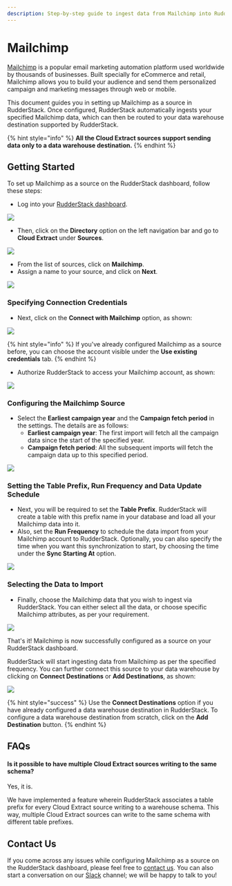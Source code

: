 ```yaml
---
description: Step-by-step guide to ingest data from Mailchimp into RudderStack.
---
```


# Mailchimp

[Mailchimp](https://mailchimp.com/) is a popular email marketing automation platform used worldwide by thousands of businesses. Built specially for eCommerce and retail, Mailchimp allows you to build your audience and send them personalized campaign and marketing messages through web or mobile.

This document guides you in setting up Mailchimp as a source in RudderStack. Once configured, RudderStack automatically ingests your specified Mailchimp data, which can then be routed to your data warehouse destination supported by RudderStack.

{% hint style="info" %}
**All the Cloud Extract sources support sending data only to a data warehouse destination.**
{% endhint %}

## Getting Started

To set up Mailchimp as a source on the RudderStack dashboard, follow these steps:

* Log into your [RudderStack dashboard](https://app.rudderlabs.com/signup?type=freetrial).

![](../.gitbook/assets/1%20%2815%29%20%281%29.png)

* Then, click on the **Directory** option on the left navigation bar and go to **Cloud Extract** under **Sources**.

![](../.gitbook/assets/2%20%2820%29.png)

* From the list of sources, click on **Mailchimp**.
* Assign a name to your source, and click on **Next**.

![](../.gitbook/assets/3%20%2818%29.png)

### Specifying Connection Credentials

* Next, click on the **Connect with Mailchimp** option, as shown: 

![](../.gitbook/assets/4%20%2817%29.png)

{% hint style="info" %}
If you've already configured Mailchimp as a source before, you can choose the account visible under the **Use existing credentials** tab.
{% endhint %}

* Authorize RudderStack to access your Mailchimp account, as shown:

![](../.gitbook/assets/5%20%2818%29.png)

### Configuring the Mailchimp Source

* Select the **Earliest campaign year** and the **Campaign fetch period** in the settings. The details are as follows: 
  * **Earliest campaign year**: The first import will fetch all the campaign data since the start of the specified year. 
  * **Campaign fetch period**: All the subsequent imports will fetch the campaign data up to this specified period.

![](../.gitbook/assets/6%20%2816%29.png)

### Setting the Table Prefix, Run Frequency and Data Update Schedule

* Next, you will be required to set the **Table Prefix**. RudderStack will create a table with this prefix name in your database and load all your Mailchimp data into it.  
* Also, set the **Run Frequency** to schedule the data import from your Mailchimp account to RudderStack. Optionally, you can also specify the time when you want this synchronization to start, by choosing the time under the **Sync Starting At** option.

![](../.gitbook/assets/7%20%2811%29.png)

### Selecting the Data to Import

* Finally, choose the Mailchimp data that you wish to ingest via RudderStack. You can either select all the data, or choose specific Mailchimp attributes, as per your requirement.

![](../.gitbook/assets/8%20%285%29.png)

That's it! Mailchimp is now successfully configured as a source on your RudderStack dashboard. 

RudderStack will start ingesting data from Mailchimp as per the specified frequency. You can further connect this source to your data warehouse by clicking on **Connect Destinations** or **Add Destinations**, as shown:

![](../.gitbook/assets/9%20%283%29.png)

{% hint style="success" %}
Use the **Connect Destinations** option if you have already configured a data warehouse destination in RudderStack. To configure a data warehouse destination from scratch, click on the **Add Destination** button.
{% endhint %}

## FAQs

#### Is it possible to have multiple Cloud Extract sources writing to the same schema?

Yes, it is. 

We have implemented a feature wherein RudderStack associates a table prefix for every Cloud Extract source writing to a warehouse schema. This way, multiple Cloud Extract sources can write to the same schema with different table prefixes.

## Contact Us

If you come across any issues while configuring Mailchimp as a source on the RudderStack dashboard, please feel free to [contact us](mailto:%20docs@rudderstack.com). You can also start a conversation on our [Slack](https://resources.rudderstack.com/join-rudderstack-slack) channel; we will be happy to talk to you!

